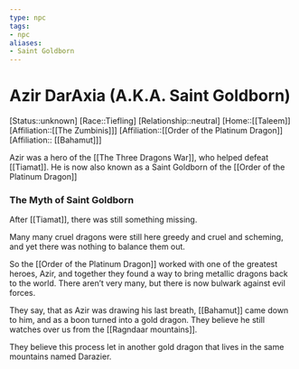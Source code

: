 ```yaml
---
type: npc
tags: 
- npc
aliases:
- Saint Goldborn
---
```


# Azir DarAxia (A.K.A. Saint Goldborn)
[Status::unknown]
[Race::Tiefling]
[Relationship::neutral]
[Home::[[Taleem]]
[Affiliation::[[The Zumbinis]]]
[Affiliation::[[Order of the Platinum Dragon]]
[Affiliation:: [[Bahamut]]]

Azir was a hero of the [[The Three Dragons War]], who helped defeat [[Tiamat]]. He is now also known as a Saint Goldborn of the [[Order of the Platinum Dragon]]

### The Myth of Saint Goldborn
After [[Tiamat]], there was still something missing. 

Many many cruel dragons were still here greedy and cruel and scheming, and yet there was nothing to balance them out. 

So the [[Order of the Platinum Dragon]] worked with one of the greatest heroes, Azir, and together they found a way to bring metallic dragons back to the world. There aren’t very many, but there is now bulwark against evil forces. 

They say, that as Azir was drawing his last breath, [[Bahamut]] came down to him, and as a boon turned into a gold dragon. They believe he still watches over us from the [[Ragndaar mountains]]. 

They believe this process let in another gold dragon that lives in the same mountains named Darazier.